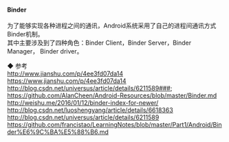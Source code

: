 #### Binder  
为了能够实现各种进程之间的通讯，Android系统采用了自己的进程间通讯方式Binder机制。  
其中主要涉及到了四种角色：Binder Client，Binder Server，Binder Manager， Binder driver。  


◆ 参考  
http://www.jianshu.com/p/4ee3fd07da14  
https://www.jianshu.com/p/4ee3fd07da14  
http://blog.csdn.net/universus/article/details/6211589###;  
https://github.com/AlanCheen/Android-Resources/blob/master/Binder.md  
http://weishu.me/2016/01/12/binder-index-for-newer/  
http://blog.csdn.net/luoshengyang/article/details/6618363  
http://blog.csdn.net/universus/article/details/6211589  
https://github.com/francistao/LearningNotes/blob/master/Part1/Android/Binder%E6%9C%BA%E5%88%B6.md  


